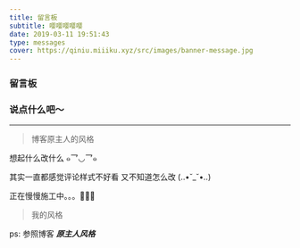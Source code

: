 ```yaml
---
title: 留言板
subtitle: 嘤嘤嘤嘤嘤
date: 2019-03-11 19:51:43
type: messages
cover: https://qiniu.miiiku.xyz/src/images/banner-message.jpg
---
```



### 留言板

### 说点什么吧～

---
> 博客原主人的风格

想起什么改什么 ๑乛◡乛๑ 

其实一直都感觉评论样式不好看 又不知道怎么改 (..•˘_˘•..)

正在慢慢施工中。。。👷👷👷

> 我的风格

ps: 参照博客 ***原主人风格***